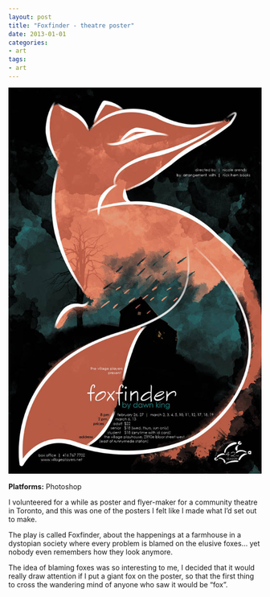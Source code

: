 ```yaml
---
layout: post
title: "Foxfinder - theatre poster"
date: 2013-01-01
categories:
- art
tags:
- art
---
```


![Screenshot](/assets/posts/images/art_poster.jpg)

**Platforms:** Photoshop  

I volunteered for a while as poster and flyer-maker for a community theatre in Toronto, and this was one of the posters I felt like I made what I’d set out to make.

<!-- more -->

The play is called Foxfinder, about the happenings at a farmhouse in a dystopian society where every problem is blamed on the elusive foxes… yet nobody even remembers how they look anymore. 

The idea of blaming foxes was so interesting to me, I decided that it would really draw attention if I put a giant fox on the poster, so that the first thing to cross the wandering mind of anyone who saw it would be “fox”.